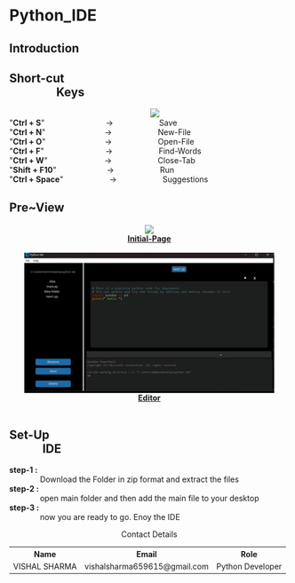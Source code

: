 # Python_IDE

## Introduction

## Short-cut<br>&nbsp;&nbsp;&nbsp;&nbsp;&nbsp;&nbsp;&nbsp;&nbsp;&nbsp;&nbsp;&nbsp;&nbsp;&nbsp;&nbsp;&nbsp;&nbsp;&nbsp;Keys
<img align="right" src="https://github.com/user-attachments/assets/69ed6856-e13d-446a-bd7f-78298cd22f0f" width=250>
<br>
   "<b>Ctrl + S</b>" &nbsp;&nbsp;&nbsp;&nbsp;&nbsp;&nbsp;&nbsp;&nbsp;&nbsp;&nbsp;&nbsp;&nbsp;&nbsp;&nbsp;&nbsp;&nbsp;&nbsp;&nbsp;&nbsp;&nbsp;&nbsp;&nbsp;&nbsp;&nbsp;&nbsp;&nbsp; -> &nbsp;&nbsp;&nbsp;&nbsp;&nbsp;&nbsp;&nbsp;&nbsp;&nbsp;&nbsp;&nbsp;&nbsp;&nbsp;&nbsp;&nbsp;&nbsp;&nbsp;&nbsp;&nbsp;&nbsp;Save<br>
   "<b>Ctrl + N</b>" &nbsp;&nbsp;&nbsp;&nbsp;&nbsp;&nbsp;&nbsp;&nbsp;&nbsp;&nbsp;&nbsp;&nbsp;&nbsp;&nbsp;&nbsp;&nbsp;&nbsp;&nbsp;&nbsp;&nbsp;&nbsp;&nbsp;&nbsp;&nbsp;&nbsp; -> &nbsp;&nbsp;&nbsp;&nbsp;&nbsp;&nbsp;&nbsp;&nbsp;&nbsp;&nbsp;&nbsp;&nbsp;&nbsp;&nbsp;&nbsp;&nbsp;&nbsp;&nbsp;&nbsp;&nbsp;New-File<br>
   "<b>Ctrl + O</b>"  &nbsp;&nbsp;&nbsp;&nbsp;&nbsp;&nbsp;&nbsp;&nbsp;&nbsp;&nbsp;&nbsp;&nbsp;&nbsp;&nbsp;&nbsp;&nbsp;&nbsp;&nbsp;&nbsp;&nbsp;&nbsp;&nbsp;&nbsp;&nbsp;&nbsp; -> &nbsp;&nbsp;&nbsp;&nbsp;&nbsp;&nbsp;&nbsp;&nbsp;&nbsp;&nbsp;&nbsp;&nbsp;&nbsp;&nbsp;&nbsp;&nbsp;&nbsp;&nbsp;&nbsp;&nbsp;Open-File<br>
   "<b>Ctrl + F</b>" &nbsp;&nbsp;&nbsp;&nbsp;&nbsp;&nbsp;&nbsp;&nbsp;&nbsp;&nbsp;&nbsp;&nbsp;&nbsp;&nbsp;&nbsp;&nbsp;&nbsp;&nbsp;&nbsp;&nbsp;&nbsp;&nbsp;&nbsp;&nbsp;&nbsp;&nbsp; -> &nbsp;&nbsp;&nbsp;&nbsp;&nbsp;&nbsp;&nbsp;&nbsp;&nbsp;&nbsp;&nbsp;&nbsp;&nbsp;&nbsp;&nbsp;&nbsp;&nbsp;&nbsp;&nbsp;&nbsp;Find-Words<br>
   "<b>Ctrl + W</b>" &nbsp;&nbsp;&nbsp;&nbsp;&nbsp;&nbsp;&nbsp;&nbsp;&nbsp;&nbsp;&nbsp;&nbsp;&nbsp;&nbsp;&nbsp;&nbsp;&nbsp;&nbsp;&nbsp;&nbsp;&nbsp;&nbsp;&nbsp;&nbsp; -> &nbsp;&nbsp;&nbsp;&nbsp;&nbsp;&nbsp;&nbsp;&nbsp;&nbsp;&nbsp;&nbsp;&nbsp;&nbsp;&nbsp;&nbsp;&nbsp;&nbsp;&nbsp;&nbsp;&nbsp;Close-Tab<br>
   "<b>Shift + F10</b>" &nbsp;&nbsp;&nbsp;&nbsp;&nbsp;&nbsp;&nbsp;&nbsp;&nbsp;&nbsp;&nbsp;&nbsp;&nbsp;&nbsp;&nbsp;&nbsp;&nbsp;&nbsp;&nbsp;&nbsp;&nbsp; -> &nbsp;&nbsp;&nbsp;&nbsp;&nbsp;&nbsp;&nbsp;&nbsp;&nbsp;&nbsp;&nbsp;&nbsp;&nbsp;&nbsp;&nbsp;&nbsp;&nbsp;&nbsp;&nbsp;&nbsp;Run<br>
   "<b>Ctrl + Space</b>" &nbsp;&nbsp;&nbsp;&nbsp;&nbsp;&nbsp;&nbsp;&nbsp;&nbsp;&nbsp;&nbsp;&nbsp;&nbsp;&nbsp;&nbsp;&nbsp;&nbsp;&nbsp;&nbsp; -> &nbsp;&nbsp;&nbsp;&nbsp;&nbsp;&nbsp;&nbsp;&nbsp;&nbsp;&nbsp;&nbsp;&nbsp;&nbsp;&nbsp;&nbsp;&nbsp;&nbsp;&nbsp;&nbsp;&nbsp;Suggestions<br>

## Pre~View
<p align="center"> 
<img align="center" src="https://github.com/user-attachments/assets/ebaf3b23-f2ed-4757-9f15-49384cd5b137" width=450><br>
    <b><u>Initial-Page</u></b><br><br>
<img align="center" src="image.png" width=450><br>
    <b><u>Editor</u></b><br><br>
</p>

## Set-Up<br>&nbsp;&nbsp;&nbsp;&nbsp;&nbsp;&nbsp;&nbsp;&nbsp;&nbsp;&nbsp;&nbsp;&nbsp;IDE
<b>step-1 : </b><br> &nbsp;&nbsp;&nbsp;&nbsp;&nbsp;&nbsp;&nbsp;&nbsp;&nbsp;&nbsp;&nbsp;&nbsp;&nbsp;&nbsp;Download the Folder in zip format and extract the files <br>
<b>step-2 : </b><br> &nbsp;&nbsp;&nbsp;&nbsp;&nbsp;&nbsp;&nbsp;&nbsp;&nbsp;&nbsp;&nbsp;&nbsp;&nbsp;&nbsp;open main folder and then add the main file to your desktop <br>
<b>step-3 : </b><br> &nbsp;&nbsp;&nbsp;&nbsp;&nbsp;&nbsp;&nbsp;&nbsp;&nbsp;&nbsp;&nbsp;&nbsp;&nbsp;&nbsp;now you are ready to go. Enoy the IDE <br>

<p align="center">
<caption >Contact Details</caption>
<table align="center">
   <tr>
      <th>
         Name
      </th>
      <th>
         Email
      </th>
      <th>
         Role
      </th>
   </tr>
   <tr>
      <td>VISHAL SHARMA</td>
      <td>vishalsharma659615@gmail.com</td>
      <td>Python Developer</td>
   </tr>
</table>
</p>
